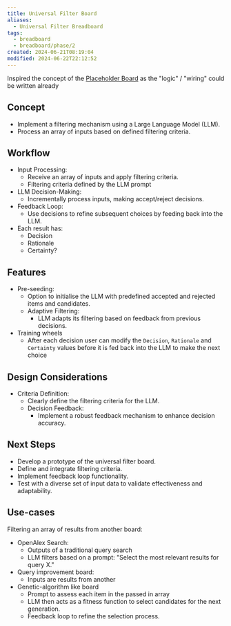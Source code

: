 ```yaml
---
title: Universal Filter Board
aliases:
  - Universal Filter Breadboard
tags:
  - breadboard
  - breadboard/phase/2
created: 2024-06-21T08:19:04
modified: 2024-06-22T22:12:52
---
```


Inspired the concept of the [Placeholder Board](projects/Breadboard/Phase%202/boards/Placeholder%20Board.md) as the "logic" / "wiring" could be written already

## Concept
- Implement a filtering mechanism using a Large Language Model (LLM).
- Process an array of inputs based on defined filtering criteria.
## Workflow
- Input Processing:
	- Receive an array of inputs and apply filtering criteria.
	- Filtering criteria defined by the LLM prompt
- LLM Decision-Making:
	- Incrementally process inputs, making accept/reject decisions.
- Feedback Loop:
	- Use decisions to refine subsequent choices by feeding back into the LLM.
- Each result has:
	- Decision
	- Rationale
	- Certainty?
## Features
- Pre-seeding:
	- Option to initialise the LLM with predefined accepted and rejected items and candidates.
	- Adaptive Filtering:
		- LLM adapts its filtering based on feedback from previous decisions.
- Training wheels
	- After each decision user can modify the `Decision`, `Rationale` and `Certainty` values before it is fed back into the LLM to make the next choice
## Design Considerations
- Criteria Definition:
	- Clearly define the filtering criteria for the LLM.
	- Decision Feedback:
		- Implement a robust feedback mechanism to enhance decision accuracy.
## Next Steps
- Develop a prototype of the universal filter board.
- Define and integrate filtering criteria.
- Implement feedback loop functionality.
- Test with a diverse set of input data to validate effectiveness and adaptability.
## Use-cases
Filtering an array of results from another board:
- OpenAlex Search:
	- Outputs of a traditional query search
	- LLM filters based on a prompt: "Select the most relevant results for query X."
- Query improvement board:
	- Inputs are results from another 
- Genetic-algorithm like board
	- Prompt to assess each item in the passed in array
	- LLM then acts as a fitness function to select candidates for the next generation.
	- Feedback loop to refine the selection process.
